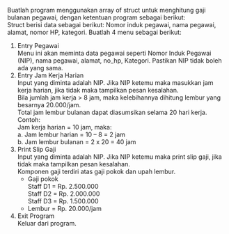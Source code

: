 Buatlah program menggunakan array of struct untuk menghitung gaji bulanan pegawai, dengan ketentuan program sebagai berikut:<br>
Struct berisi data sebagai berikut: Nomor induk pegawai, nama pegawai, alamat, nomor HP, kategori.
Buatlah 4 menu sebagai berikut:
1.	Entry Pegawai<br>
Menu ini akan meminta data pegawai seperti Nomor Induk Pegawai (NIP), nama pegawai, alamat, no_hp, Kategori. Pastikan NIP tidak boleh ada yang sama. 
2.	Entry Jam Kerja Harian<br>
Input yang diminta adalah NIP. Jika NIP ketemu maka masukkan jam kerja harian, jika tidak maka tampilkan pesan kesalahan.<br>
Bila jumlah jam kerja > 8 jam, maka kelebihannya dihitung lembur yang besarnya 20.000/jam.<br>
Total jam lembur bulanan dapat diasumsikan selama 20 hari kerja.<br>
Contoh:<br>
Jam kerja harian = 10 jam, maka:<br>
a.	Jam lembur harian = 10 – 8 = 2 jam<br>
b.	Jam lembur bulanan = 2 x 20 = 40 jam
3.	Print Slip Gaji<br>
Input yang diminta adalah NIP. Jika NIP ketemu maka print slip gaji, jika tidak maka tampilkan pesan kesalahan.<br>
Komponen gaji terdiri atas gaji pokok dan upah lembur.<br>
    - Gaji pokok<br>
    Staff D1 	= Rp. 2.500.000<br>
    Staff D2	= Rp. 2.000.000<br>
    Staff D3	= Rp. 1.500.000<br>
    - Lembur 	= Rp. 20.000/jam
4.	Exit Program<br>
Keluar dari program.
